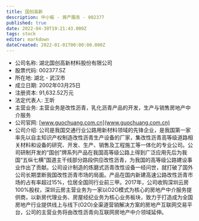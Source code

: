 ```yaml
---
title: 国创高新
description: 中小板 - 房产服务 - 002377
published: true
date: 2022-04-30T19:21:43.000Z
tags: stock
editor: markdown
dateCreated: 2022-01-01T00:00:00.000Z
---
```


- 公司名称: 湖北国创高新材料股份有限公司
- 股票代码: 002377.SZ
- 所在地: 湖北 - 武汉市
- 成立日期: 2002年03月25日
- 注册资本: 91,632.52万元
- 法定代表人: 王昕
- 主营业务: 主营业务是改性沥青，乳化沥青产品的开发，生产与销售房地产中介服务
- 公司官网: [www.guochuang.com.cn](www.guochuang.com.cn)
- 公司介绍: 公司是我国交通行业公路用新材料领域的先锋企业，是我国第一家率先以自主知识产权制造改性沥青生产设备的厂家，集改性沥青高等级道路相关材料和设备的研究、开发、生产、销售及工程施工等一体化的专业公司。公司研制开发的“国创”牌系列产品在我国高等级公路上得到广泛应用先后为我国“五纵七横”国道主干线部分路段供应改性沥青，为我国的高等级公路建设事业作出了贡献。公司设计制造的炼磨式沥青改性设备一经问世，就打破了国外公司长期垄断我国改性沥青市场的局面。产品在国内新建高速公路改性沥青市场的占有率超过15%，位居全国同行业前三甲。2017年，公司收购深圳云房100%股权，深圳云房主营业务为一家以O2O模式为核心的房地产中介服务提供商，以新房代理业务、房屋经纪业务为核心业务板块，致力于打造成为全国房地产行业提供线上与线下(O2O)全渠道营销解决方案的房地产互联网交易平台，公司的主营业务将由改性沥青向互联网房地产中介领域延伸。


